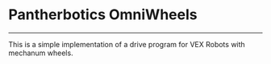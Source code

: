 # Pantherbotics OmniWheels

---

This is a simple implementation of a drive program for VEX Robots with mechanum wheels.
